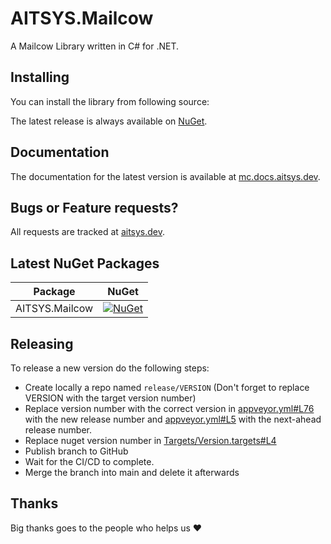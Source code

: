# AITSYS.Mailcow

A Mailcow Library written in C# for .NET.

## Installing
You can install the library from following source:

The latest release is always available on [NuGet](https://www.nuget.org/packages/AITSYS.Mailcow/).

## Documentation
The documentation for the latest version is available at [mc.docs.aitsys.dev](https://mc.docs.aitsys.dev).

## Bugs or Feature requests?
All requests are tracked at [aitsys.dev](https://aitsys.dev).

## Latest NuGet Packages
| Package                            | NuGet                                                                                                                                                     |
| ---------------------------------- | --------------------------------------------------------------------------------------------------------------------------------------------------------- |
| AITSYS.Mailcow                     | [![NuGet](https://img.shields.io/nuget/v/AITSYS.Mailcow.svg?label=)](https://www.nuget.org/packages/AITSYS.Mailcow)                                       |

## Releasing
To release a new version do the following steps:
- Create locally a repo named `release/VERSION` (Don't forget to replace VERSION with the target version number)
- Replace version number with the correct version in [appveyor.yml#L76](https://github.com/Aiko-IT-Systems/AITSYS.Mailcow/blob/main/appveyor.yml#L76) with the new release number and [appveyor.yml#L5](https://github.com/Aiko-IT-Systems/AITSYS.Mailcow/blob/main/appveyor.yml#L5) with the next-ahead release number.
- Replace nuget version number in [Targets/Version.targets#L4](https://github.com/Aiko-IT-Systems/AITSYS.Mailcow/blob/main/Targets/Version.targets#L4)
- Publish branch to GitHub
- Wait for the CI/CD to complete.
- Merge the branch into main and delete it afterwards

## Thanks
Big thanks goes to the people who helps us ♥️

